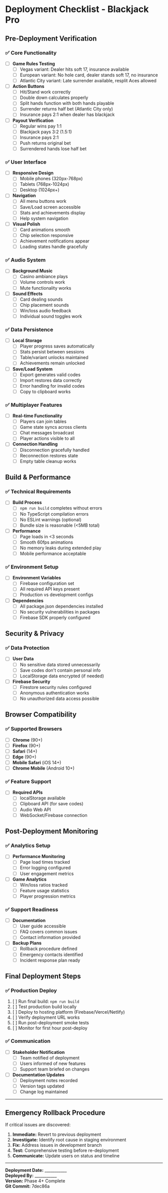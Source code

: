 # Deployment Checklist - Blackjack Pro

## Pre-Deployment Verification

### ✅ Core Functionality
- [ ] **Game Rules Testing**
  - [ ] Vegas variant: Dealer hits soft 17, insurance available
  - [ ] European variant: No hole card, dealer stands soft 17, no insurance
  - [ ] Atlantic City variant: Late surrender available, resplit Aces allowed
- [ ] **Action Buttons**
  - [ ] Hit/Stand work correctly
  - [ ] Double down calculates properly
  - [ ] Split hands function with both hands playable
  - [ ] Surrender returns half bet (Atlantic City only)
  - [ ] Insurance pays 2:1 when dealer has blackjack
- [ ] **Payout Verification**
  - [ ] Regular wins pay 1:1
  - [ ] Blackjack pays 3:2 (1.5:1)
  - [ ] Insurance pays 2:1 
  - [ ] Push returns original bet
  - [ ] Surrendered hands lose half bet

### ✅ User Interface
- [ ] **Responsive Design**
  - [ ] Mobile phones (320px-768px)
  - [ ] Tablets (768px-1024px) 
  - [ ] Desktop (1024px+)
- [ ] **Navigation**
  - [ ] All menu buttons work
  - [ ] Save/Load screen accessible
  - [ ] Stats and achievements display
  - [ ] Help system navigation
- [ ] **Visual Polish**
  - [ ] Card animations smooth
  - [ ] Chip selection responsive
  - [ ] Achievement notifications appear
  - [ ] Loading states handle gracefully

### ✅ Audio System
- [ ] **Background Music**
  - [ ] Casino ambiance plays
  - [ ] Volume controls work
  - [ ] Mute functionality works
- [ ] **Sound Effects**
  - [ ] Card dealing sounds
  - [ ] Chip placement sounds
  - [ ] Win/loss audio feedback
  - [ ] Individual sound toggles work

### ✅ Data Persistence
- [ ] **Local Storage**
  - [ ] Player progress saves automatically
  - [ ] Stats persist between sessions
  - [ ] Table/variant unlocks maintained
  - [ ] Achievements remain unlocked
- [ ] **Save/Load System**
  - [ ] Export generates valid codes
  - [ ] Import restores data correctly
  - [ ] Error handling for invalid codes
  - [ ] Copy to clipboard works

### ✅ Multiplayer Features
- [ ] **Real-time Functionality**
  - [ ] Players can join tables
  - [ ] Game state syncs across clients
  - [ ] Chat messages broadcast
  - [ ] Player actions visible to all
- [ ] **Connection Handling**
  - [ ] Disconnection gracefully handled
  - [ ] Reconnection restores state
  - [ ] Empty table cleanup works

## Build & Performance

### ✅ Technical Requirements
- [ ] **Build Process**
  - [ ] `npm run build` completes without errors
  - [ ] No TypeScript compilation errors
  - [ ] No ESLint warnings (optional)
  - [ ] Bundle size is reasonable (<5MB total)
- [ ] **Performance**
  - [ ] Page loads in <3 seconds
  - [ ] Smooth 60fps animations
  - [ ] No memory leaks during extended play
  - [ ] Mobile performance acceptable

### ✅ Environment Setup
- [ ] **Environment Variables**
  - [ ] Firebase configuration set
  - [ ] All required API keys present
  - [ ] Production vs development configs
- [ ] **Dependencies**
  - [ ] All package.json dependencies installed
  - [ ] No security vulnerabilities in packages
  - [ ] Firebase SDK properly configured

## Security & Privacy

### ✅ Data Protection
- [ ] **User Data**
  - [ ] No sensitive data stored unnecessarily
  - [ ] Save codes don't contain personal info
  - [ ] LocalStorage data encrypted (if needed)
- [ ] **Firebase Security**
  - [ ] Firestore security rules configured
  - [ ] Anonymous authentication works
  - [ ] No unauthorized data access possible

## Browser Compatibility

### ✅ Supported Browsers
- [ ] **Chrome** (90+)
- [ ] **Firefox** (90+) 
- [ ] **Safari** (14+)
- [ ] **Edge** (90+)
- [ ] **Mobile Safari** (iOS 14+)
- [ ] **Chrome Mobile** (Android 10+)

### ✅ Feature Support
- [ ] **Required APIs**
  - [ ] localStorage available
  - [ ] Clipboard API (for save codes)
  - [ ] Audio Web API
  - [ ] WebSocket/Firebase connection

## Post-Deployment Monitoring

### ✅ Analytics Setup
- [ ] **Performance Monitoring**
  - [ ] Page load times tracked
  - [ ] Error logging configured
  - [ ] User engagement metrics
- [ ] **Game Analytics**
  - [ ] Win/loss ratios tracked
  - [ ] Feature usage statistics
  - [ ] Player progression metrics

### ✅ Support Readiness
- [ ] **Documentation**
  - [ ] User guide accessible
  - [ ] FAQ covers common issues
  - [ ] Contact information provided
- [ ] **Backup Plans**
  - [ ] Rollback procedure defined
  - [ ] Emergency contacts identified
  - [ ] Incident response plan ready

## Final Deployment Steps

### ✅ Production Deploy
1. [ ] Run final build: `npm run build`
2. [ ] Test production build locally
3. [ ] Deploy to hosting platform (Firebase/Vercel/Netlify)
4. [ ] Verify deployment URL works
5. [ ] Run post-deployment smoke tests
6. [ ] Monitor for first hour post-deploy

### ✅ Communication
- [ ] **Stakeholder Notification**
  - [ ] Team notified of deployment
  - [ ] Users informed of new features
  - [ ] Support team briefed on changes
- [ ] **Documentation Updates**
  - [ ] Deployment notes recorded
  - [ ] Version tags updated
  - [ ] Change log maintained

---

## Emergency Rollback Procedure

If critical issues are discovered:

1. **Immediate:** Revert to previous deployment
2. **Investigate:** Identify root cause in staging environment  
3. **Fix:** Address issues in development branch
4. **Test:** Comprehensive testing before re-deployment
5. **Communicate:** Update users on status and timeline

---

**Deployment Date:** ___________  
**Deployed By:** ___________  
**Version:** Phase 4+ Complete  
**Git Commit:** 7dec86a
